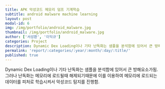 ```yaml
---
title: APK 악성코드 메모리 덤프 기계학습
subtitle: android malware machine learning
layout: post
modal-id: 6
img: /img/portfolio/android_malware.jpg
thumbnail: /img/portfolio/android_malware.jpg
author: ['서성환', '이익규']
categories: Project
description: Dynamic Dex Loading이나 기타 난독화는 샘플을 분석함에 있어서 큰 방해요소가됨. 그러나 난독화는 메모리에 로드될때 해제되기때문에 이를 이용하여 메모리에 로드되는 데이터를 피처로 학습시켜서 악성코드 탐지를 진행함.
permalink: 'report/:categories/:year/:month/:day/:title/'
published: true
---
```


Dynamic Dex Loading이나 기타 난독화는 샘플을 분석함에 있어서 큰 방해요소가됨.  
그러나 난독화는 메모리에 로드될때 해제되기때문에 이를 이용하여 메모리에 로드되는 데이터를 피처로 학습시켜서 악성코드 탐지를 진행함.